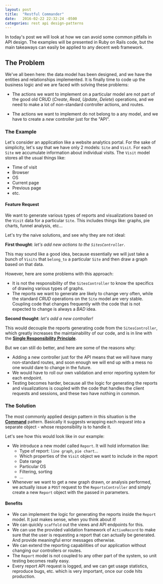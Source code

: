 ```yaml
---
layout: post
title:  "Restful Commander"
date:   2016-02-22 22:32:24 -0500
categories: rest api design-patterns
---
```

In today's post we will look at how we can avoid some common pitfalls in API
design. The examples will be presented in Ruby on Rails code, but the main takeaways can easily be applied to any decent web framework.

## The Problem

We've all been here: the data model has been designed, and we have the entities and relationships implemented. It is finally time to code up the business logic and we are faced with solving these problems:

- The actions we want to implement on a particular model are not part of the good old CRUD (*Create*, *Read*, *Update*, *Delete*) operations, and we need to make a lot of non-standard controller actions, and routes.

- The actions we want to implement do not belong to a any model, and we have to create a *new* controller just for the "API".

### The Example

Let's consider an application like a website analytics portal. For the sake of simplicity, let's say that we have only 2 models: `Site` and `Visit`. For each `Site` we accumulate information about individual visits. The `Visit` model stores all the usual things like:

- Time of visit
- Browser
- OS
- Current page
- Previous page
- etc.

#### Feature Request

We want to generate various types of reports and visualizations based on the `Visit` data for a particular `Site`. This includes things like: graphs, pie charts, funnel analysis, etc...

Let's try the naive solutions, and see why they are not ideal:

**First thought**: *let's add new actions to the `SitesController`*.

This may sound like a good idea, because essentially we will just take a bunch of `Visits` that `belong_to` a particular `Site` and then draw a graph based on that data.

However, here are some problems with this approach:

- It is not the responsibility of the `SitesController` to know the specifics of drawing various types of graphs.
- The reports we want to generate are likely to change very often, while the standard *CRUD* operations on the `Site` model are very stable. Coupling code that changes frequently with the code that is not expected to change is always a *BAD* idea.

**Second thought**: *let's add a new controller!*

This would decouple the reports generating code from the `SitesController`, which greatly increases the maintainability of our code, and is in line with the [**Single Responsibility Principle**](https://en.wikipedia.org/wiki/Single_responsibility_principle).

But we can still do better, and here are some of the reasons why:

- Adding a new controller just for the API means that we will have many non-standard routes, and soon enough we will end up with a mess no one would dare to change in the future.
- We would have to roll our own validation and error reporting system for each endpoint.
- Testing becomes harder, because all the logic for generating the reports and visualizations is coupled with the code that handles the client requests and sessions, and these two have nothing in common.

### The Solution

The most commonly applied design pattern in this situation is the [**Command**](https://sourcemaking.com/design_patterns/command) pattern. Basically it suggests wrapping each *request* into a separate object - whose responsibility is to handle it.

Let's see how this would look like in our example:

- We introduce a new model called `Report`. It will hold information like:
  - Type of report: `line graph`, `pie chart`...
  - Which properties of the `Visit` object we want to include in the report
  - Date range
  - Particular OS
  - Filtering, sorting
  - ...
- Whenever we want to get a new graph drawn, or analysis performed, we actually issue a `POST` request to the `ReportsController` and simply create a new `Report` object with the passed in parameters.

#### Benefits

- We can implement the logic for generating the reports inside the `Report` model. It just makes sense, when you think about it!
- We can quickly `scaffold` out the views and API endpoints for this.
- We can use the provided validation framework of `ActiveRecord` to make sure that the user is requesting a report that can actually be generated. And provide meaningful error messages otherwise.
- We can extend the reporting capabilities of our application without changing our controllers or routes.
- The `Report` model is not coupled to any other part of the system, so unit testing becomes really easy.
- Every report API request is logged, and we can get usage statistics, reproduce bugs, etc. which is very important, once our code hits production.
